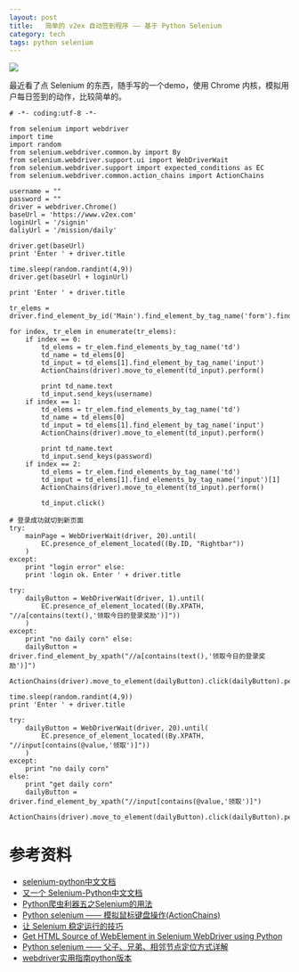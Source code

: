 ```yaml
---
layout: post
title:   简单的 v2ex 自动签到程序 —— 基于 Python Selenium
category: tech
tags: python selenium
---
```

![](/assets/img/python.jpg)

最近看了点 Selenium 的东西，随手写的一个demo，使用 Chrome 内核，模拟用户每日签到的动作，比较简单的。

	# -*- coding:utf-8 -*- 

	from selenium import webdriver
	import time
	import random
	from selenium.webdriver.common.by import By
	from selenium.webdriver.support.ui import WebDriverWait
	from selenium.webdriver.support import expected_conditions as EC
	from selenium.webdriver.common.action_chains import ActionChains
	
	username = "" 
	password = "" 
	driver = webdriver.Chrome()
	baseUrl = 'https://www.v2ex.com' 
	loginUrl = '/signin' 
	daliyUrl = '/mission/daily'   

	driver.get(baseUrl)
	print 'Enter ' + driver.title
	
	time.sleep(random.randint(4,9))
	driver.get(baseUrl + loginUrl)
	
	print 'Enter ' + driver.title
	
	tr_elems = driver.find_element_by_id('Main').find_element_by_tag_name('form').find_elements_by_tag_name('tr')
	
	for index, tr_elem in enumerate(tr_elems):
	    if index == 0:
	        td_elems = tr_elem.find_elements_by_tag_name('td')
	        td_name = td_elems[0]
	        td_input = td_elems[1].find_element_by_tag_name('input')
	        ActionChains(driver).move_to_element(td_input).perform()
	
	        print td_name.text
	        td_input.send_keys(username)
	    if index == 1:
	        td_elems = tr_elem.find_elements_by_tag_name('td')
	        td_name = td_elems[0]
	        td_input = td_elems[1].find_element_by_tag_name('input')
	        ActionChains(driver).move_to_element(td_input).perform()
	
	        print td_name.text
	        td_input.send_keys(password)
	    if index == 2:
	        td_elems = tr_elem.find_elements_by_tag_name('td')
	        td_input = td_elems[1].find_elements_by_tag_name('input')[1]
	        ActionChains(driver).move_to_element(td_input).perform()
	
	        td_input.click()
	
	# 登录成功就切到新页面 
	try:
	    mainPage = WebDriverWait(driver, 20).until(
	        EC.presence_of_element_located((By.ID, "Rightbar"))
	    )
	except:
	    print "login error" else:
	    print 'login ok. Enter ' + driver.title
	
	try:
	    dailyButton = WebDriverWait(driver, 1).until(
	        EC.presence_of_element_located((By.XPATH, "//a[contains(text(),'领取今日的登录奖励')]"))
	    )
	except:
	    print "no daily corn" else:
	    dailyButton = driver.find_element_by_xpath("//a[contains(text(),'领取今日的登录奖励')]")
	    ActionChains(driver).move_to_element(dailyButton).click(dailyButton).perform()
	
	time.sleep(random.randint(4,9))
	print 'Enter ' + driver.title
	
	try:
	    dailyButton = WebDriverWait(driver, 20).until(
	        EC.presence_of_element_located((By.XPATH, "//input[contains(@value,'领取')]"))
	    )
	except:
	    print "no daily corn"   
	else:
	    print "get daily corn"
	  	dailyButton = driver.find_element_by_xpath("//input[contains(@value,'领取')]")
	    ActionChains(driver).move_to_element(dailyButton).click(dailyButton).perform()

# 参考资料

* [selenium-python中文文档](http://python-selenium-zh.readthedocs.io/zh_CN/latest/)
* [又一个 Selenium-Python中文文档](http://selenium-python-zh.readthedocs.io/en/latest/index.html)
* [Python爬虫利器五之Selenium的用法](http://cuiqingcai.com/2599.html)
* [Python selenium —— 模拟鼠标键盘操作(ActionChains)](https://huilansame.github.io/huilansame.github.io/archivers/mouse-and-keyboard-actionchains)
* [让 Selenium 稳定运行的技巧](https://testerhome.com/topics/7359)
* [Get HTML Source of WebElement in Selenium WebDriver using Python](https://stackoverflow.com/questions/7263824/get-html-source-of-webelement-in-selenium-webdriver-using-python)
* [Python selenium —— 父子、兄弟、相邻节点定位方式详解](https://huilansame.github.io/huilansame.github.io/archivers/father-brother-locate)
* [webdriver实用指南python版本](https://www.gitbook.com/book/wangxiwei/webdriver-python/details)

